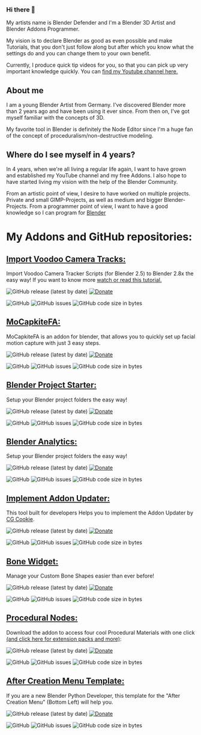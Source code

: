### Hi there 👋

My artists name is Blender Defender and I'm a Blender 3D Artist and Blender Addons Programmer.

My vision is to declare Blender as good as even possible and make Tutorials, that you don't just follow along but after which you know what the settings do and you can change them to your own benefit. 

Currently, I produce quick tip videos for you, so that you can pick up very important knowledge quickly. You can [find my Youtube channel here.](https://www.youtube.com/channel/UCye7Q9pi_3WlW4G7h8DNCWw)

## About me

I am a young Blender Artist from Germany. I've discovered Blender more than 2 years ago and have been using it ever since. From then on, I've got myself familiar with the concepts of 3D.


My favorite tool in Blender is definitely the Node Editor since I'm a huge fan of the concept of proceduralism/non-destructive modeling.

## Where do I see myself in 4 years?

In 4 years, when we're all living a regular life again, I want to have grown and established my YouTube channel and my free Addons. I also hope to have started living my vision with the help of the Blender Community.

From an artistic point of view, I desire to have worked on multiple projects. Private and small GIMP-Projects, as well as medium and bigger Blender-Projects.
From a programmer point of view, I want to have a good knowledge so I can program for [Blender](https://www.blender.org/)

# My Addons and GitHub repositories:

## [Import Voodoo Camera Tracks:](https://github.com/BlenderDefender/io_voodoo_tracks)
Import Voodoo Camera Tracker Scripts (for Blender 2.5) to Blender 2.8x the easy way!
If you want to know more [watch or read this tutorial.](https://defenderblender.artstation.com/pages/voodoo-tracker-is-outdated-but-heres-how-you-can-still-use-it-in-blender)

![GitHub release (latest by date)](https://img.shields.io/github/v/release/BlenderDefender/io_voodoo_tracks?label=Version&style=for-the-badge)
[![Donate](https://img.shields.io/badge/Funding%20Goal%3A%20%241000%20(1%20Week%20Developer%20Time)-%2410-red?style=for-the-badge)](https://www.paypal.com/donate?hosted_button_id=TV9HL7YRHZR7U)

![GitHub](https://img.shields.io/github/license/BlenderDefender/io_voodoo_tracks?color=green&style=for-the-badge)
![GitHub issues](https://img.shields.io/github/issues/BlenderDefender/io_voodoo_tracks?style=for-the-badge)
![GitHub code size in bytes](https://img.shields.io/github/languages/code-size/BlenderDefender/io_voodoo_tracks?style=for-the-badge)


## [MoCapkiteFA:](https://github.com/BlenderDefender/MoCapkiteFA)
MoCapkiteFA is an addon for blender, that allows you to quickly set up facial motion capture with just 3 easy steps.

![GitHub release (latest by date)](https://img.shields.io/github/v/release/BlenderDefender/MoCapkiteFA?label=Version&style=for-the-badge)
[![Donate](https://img.shields.io/badge/Funding%20Goal%3A%20%24140%20(1%20Day%20Developer%20Time)-%240-red?style=for-the-badge)](https://www.paypal.com/donate?hosted_button_id=TV9HL7YRHZR7U)

![GitHub](https://img.shields.io/github/license/BlenderDefender/MoCapkiteFA?color=green&style=for-the-badge)
![GitHub issues](https://img.shields.io/github/issues/BlenderDefender/MoCapkiteFA?style=for-the-badge)
![GitHub code size in bytes](https://img.shields.io/github/languages/code-size/BlenderDefender/MoCapkiteFA?style=for-the-badge)


## [Blender Project Starter:](https://github.com/BlenderDefender/blender_project_starter)
Setup your Blender project folders the easy way! 

![GitHub release (latest by date)](https://img.shields.io/github/v/release/BlenderDefender/blender_project_starter?label=Version&style=for-the-badge)
[![Donate](https://img.shields.io/badge/Funding%20Goal%3A%20%241000%20(1%20Week%20Developer%20Time)-%240-red?style=for-the-badge)](https://www.paypal.com/donate?hosted_button_id=TV9HL7YRHZR7U)  

![GitHub](https://img.shields.io/github/license/BlenderDefender/blender_project_starter?color=green&style=for-the-badge)
![GitHub issues](https://img.shields.io/github/issues/BlenderDefender/blender_project_starter?style=for-the-badge)
![GitHub code size in bytes](https://img.shields.io/github/languages/code-size/BlenderDefender/blender_project_starter?style=for-the-badge)


## [Blender Analytics:](https://github.com/BlenderDefender/Blender-Analytics)
Setup your Blender project folders the easy way! 

![GitHub release (latest by date)](https://img.shields.io/github/v/release/BlenderDefender/Blender-Analytics?label=Version&style=for-the-badge)
[![Donate](https://img.shields.io/badge/Funding%20Goal%3A%20%24140%20(1%20Day%20Developer%20Time)-%245-red?style=for-the-badge)](https://www.paypal.com/donate?hosted_button_id=TV9HL7YRHZR7U)

![GitHub](https://img.shields.io/github/license/BlenderDefender/Blender-Analytics?color=green&style=for-the-badge)
![GitHub issues](https://img.shields.io/github/issues/BlenderDefender/Blender-Analytics?style=for-the-badge)
![GitHub code size in bytes](https://img.shields.io/github/languages/code-size/BlenderDefender/Blender-Analytics?style=for-the-badge)


## [Implement Addon Updater:](https://github.com/BlenderDefender/implement_addon_updater)
This tool built for developers Helps you to implement the Addon Updater by [CG Cookie](https://github.com/CGCookie/blender-addon-updater).

![GitHub release (latest by date)](https://img.shields.io/github/v/release/BlenderDefender/implement_addon_updater?label=Version&style=for-the-badge)
[![Donate](https://img.shields.io/badge/Funding%20Goal%3A%20%24280%20(2%20Days%20Developer%20Time)-%240-red?style=for-the-badge)](https://www.paypal.com/donate?hosted_button_id=TV9HL7YRHZR7U)

![GitHub](https://img.shields.io/github/license/BlenderDefender/implement_addon_updater?color=green&style=for-the-badge)
![GitHub issues](https://img.shields.io/github/issues/BlenderDefender/implement_addon_updater?style=for-the-badge)
![GitHub code size in bytes](https://img.shields.io/github/languages/code-size/BlenderDefender/implement_addon_updater?style=for-the-badge)



## [Bone Widget:](https://github.com/BlenderDefender/boneWidget)
Manage your Custom Bone Shapes easier than ever before!

![GitHub release (latest by date)](https://img.shields.io/github/v/release/BlenderDefender/boneWidget?label=Version&style=for-the-badge)
[![Donate](https://img.shields.io/badge/Funding%20Goal%3A%20%24560%20(4%20Days%20Developer%20Time)-%240-red?style=for-the-badge)](https://www.paypal.com/donate?hosted_button_id=TV9HL7YRHZR7U)

![GitHub](https://img.shields.io/github/license/BlenderDefender/boneWidget?color=green&style=for-the-badge)
![GitHub issues](https://img.shields.io/github/issues/BlenderDefender/boneWidget?style=for-the-badge)
![GitHub code size in bytes](https://img.shields.io/github/languages/code-size/BlenderDefender/boneWidget?style=for-the-badge)


## [Procedural Nodes:](https://github.com/BlenderDefender/ProceduralNodes)
Download the addon to access four cool Procedural Materials with one click [(and click here for extension packs and more)](https://gumroad.com/blenderdefender):

![GitHub release (latest by date)](https://img.shields.io/github/v/release/BlenderDefender/ProceduralNodes?label=Version&style=for-the-badge)
[![Donate](https://img.shields.io/badge/Funding%20Goal%3A%20%24140%20(1%20Day%20Developer%20Time)-%240-red?style=for-the-badge)](https://www.paypal.com/donate?hosted_button_id=TV9HL7YRHZR7U)

![GitHub](https://img.shields.io/github/license/BlenderDefender/ProceduralNodes?color=green&style=for-the-badge)
![GitHub issues](https://img.shields.io/github/issues/BlenderDefender/ProceduralNodes?style=for-the-badge)
![GitHub code size in bytes](https://img.shields.io/github/languages/code-size/BlenderDefender/ProceduralNodes?style=for-the-badge)


## [After Creation Menu Template:](https://github.com/BlenderDefender/After-Creation-Menu-Template)
If you are a new Blender Python Developer, this template for the "After Creation Menu" (Bottom Left) will help you.

![GitHub release (latest by date)](https://img.shields.io/github/v/release/BlenderDefender/After-Creation-Menu-Template?label=Version&style=for-the-badge)
[![Donate](https://img.shields.io/badge/Funding%20Goal%3A%20%2440%20(2%20Hours%20Developer%20Time)-%240-red?style=for-the-badge)](https://www.paypal.com/donate?hosted_button_id=TV9HL7YRHZR7U)

![GitHub](https://img.shields.io/github/license/BlenderDefender/After-Creation-Menu-Template?color=green&style=for-the-badge)
![GitHub issues](https://img.shields.io/github/issues/BlenderDefender/After-Creation-Menu-Template?style=for-the-badge)
![GitHub code size in bytes](https://img.shields.io/github/languages/code-size/BlenderDefender/After-Creation-Menu-Template?color=green&style=for-the-badge)


<!--
**BlenderDefender/BlenderDefender** is a ✨ _special_ ✨ repository because its `README.md` (this file) appears on your GitHub profile.

Here are some ideas to get you started:

- 🔭 I’m currently working on ...
- 🌱 I’m currently learning ...
- 👯 I’m looking to collaborate on ...
- 🤔 I’m looking for help with ...
- 💬 Ask me about ...
- 📫 How to reach me: ...
- 😄 Pronouns: ...
- ⚡ Fun fact: ...
-->

